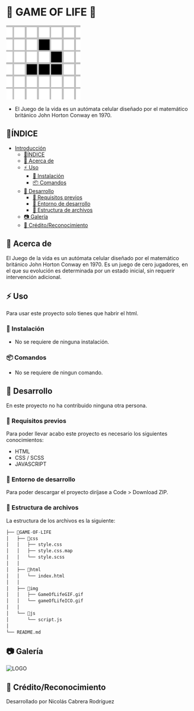 # 🎲 GAME OF LIFE 🎲

  ![LOGO](./img/gameOfLifeICO.gif "Icono del Game of life")

- El Juego de la vida es un autómata celular diseñado por el matemático británico John Horton Conway en 1970. 
  
## 📒ÍNDICE

- [Introducción](#introducción)
  - [📒ÍNDICE](#índice)
  - [🔰 Acerca de](#-acerca-de)
  - [⚡ Uso](#-uso)
    - [🔌 Instalación](#-instalación)
    - [📦 Comandos](#-comandos)
  - [🔧 Desarrollo](#-desarrollo)
    - [📓 Requisitos previos](#-requisitos-previos)
    - [🔩 Entorno de desarrollo](#-entorno-de-desarrollo)
    - [📁 Estructura de archivos](#-estructura-de-archivos)
  - [📷 Galería](#-galería)
  - [🌟 Crédito/Reconocimiento](#-créditoreconocimiento)

## 🔰 Acerca de

El Juego de la vida es un autómata celular diseñado por el matemático británico John Horton Conway en 1970. Es un juego de cero jugadores, en el que su evolución es determinada por un estado inicial, sin requerir intervención adicional.

## ⚡ Uso

Para usar este proyecto solo tienes que habrir el html.

### 🔌 Instalación

- No se requiere de ninguna instalación. 

### 📦 Comandos

- No se requiere de ningun comando.

## 🔧 Desarrollo

En este proyecto no ha contribuido ninguna otra persona.

### 📓 Requisitos previos

Para poder llevar acabo este proyecto es necesario los siguientes conocimientos:

- HTML
- CSS / SCSS
- JAVASCRIPT

### 🔩 Entorno de desarrollo

Para poder descargar el proyecto diríjase a Code > Download ZIP.

### 📁 Estructura de archivos

La estructura de los archivos es la siguiente:

```r
├── 📁GAME-OF-LIFE
│   ├── 📁css
│   │   ├── style.css
│   │   ├── style.css.map
│   │   └── style.scss
│   │  
│   ├── 📁html
│   │   └── index.html
│   │  
│   ├── 📁img
│   │   ├── GameOfLifeGIF.gif
│   │   └── gameOfLifeICO.gif
│   │  
│   └── 📁js
│       └── script.js
│ 
└── README.md
```

## 📷 Galería

  ![LOGO](./img/GameOfLifeGIF.gif "Icono del Game of life")

## 🌟 Crédito/Reconocimiento

Desarrollado por Nicolás Cabrera Rodríguez
